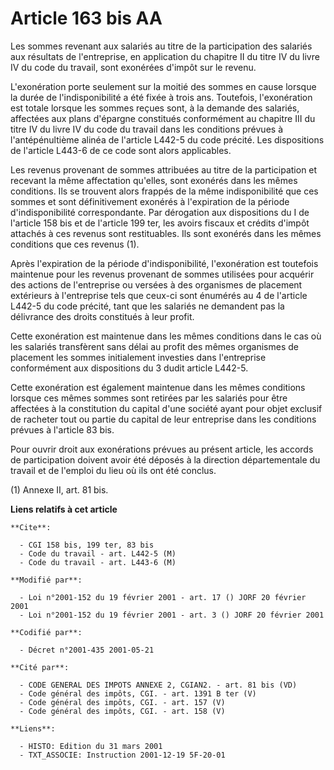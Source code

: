 # Article 163 bis AA

Les sommes revenant aux salariés au titre de la participation des salariés aux résultats de l'entreprise, en application du
chapitre II du titre IV du livre IV du code du travail, sont exonérées d'impôt sur le revenu.

L'exonération porte seulement sur la moitié des sommes en cause lorsque la durée de l'indisponibilité a été fixée à trois
ans. Toutefois, l'exonération est totale lorsque les sommes reçues sont, à la demande des salariés, affectées aux plans
d'épargne constitués conformément au chapitre III du titre IV du livre IV du code du travail dans les conditions prévues à
l'antépénultième alinéa de l'article L442-5 du code précité. Les dispositions de l'article L443-6 de ce code sont alors
applicables.

Les revenus provenant de sommes attribuées au titre de la participation et recevant la même affectation qu'elles, sont
exonérés dans les mêmes conditions. Ils se trouvent alors frappés de la même indisponibilité que ces sommes et sont
définitivement exonérés à l'expiration de la période d'indisponibilité correspondante. Par dérogation aux dispositions du I
de l'article 158 bis et de l'article 199 ter, les avoirs fiscaux et crédits d'impôt attachés à ces revenus sont restituables.
Ils sont exonérés dans les mêmes conditions que ces revenus (1).

Après l'expiration de la période d'indisponibilité, l'exonération est toutefois maintenue pour les revenus provenant de
sommes utilisées pour acquérir des actions de l'entreprise ou versées à des organismes de placement extérieurs à l'entreprise
tels que ceux-ci sont énumérés au 4 de l'article L442-5 du code précité, tant que les salariés ne demandent pas la délivrance
des droits constitués à leur profit.

Cette exonération est maintenue dans les mêmes conditions dans le cas où les salariés transfèrent sans délai au profit des
mêmes organismes de placement les sommes initialement investies dans l'entreprise conformément aux dispositions du 3 dudit
article L442-5.

Cette exonération est également maintenue dans les mêmes conditions lorsque ces mêmes sommes sont retirées par les salariés
pour être affectées à la constitution du capital d'une société ayant pour objet exclusif de racheter tout ou partie du
capital de leur entreprise dans les conditions prévues à l'article 83 bis.

Pour ouvrir droit aux exonérations prévues au présent article, les accords de participation doivent avoir été déposés à la
direction départementale du travail et de l'emploi du lieu où ils ont été conclus.

(1) Annexe II, art. 81 bis.

**Liens relatifs à cet article**

	**Cite**:

	  - CGI 158 bis, 199 ter, 83 bis
	  - Code du travail - art. L442-5 (M)
	  - Code du travail - art. L443-6 (M)

	**Modifié par**:

	  - Loi n°2001-152 du 19 février 2001 - art. 17 () JORF 20 février 2001
	  - Loi n°2001-152 du 19 février 2001 - art. 3 () JORF 20 février 2001

	**Codifié par**:

	  - Décret n°2001-435 2001-05-21

	**Cité par**:

	  - CODE GENERAL DES IMPOTS ANNEXE 2, CGIAN2. - art. 81 bis (VD)
	  - Code général des impôts, CGI. - art. 1391 B ter (V)
	  - Code général des impôts, CGI. - art. 157 (V)
	  - Code général des impôts, CGI. - art. 158 (V)

	**Liens**:

	  - HISTO: Edition du 31 mars 2001
	  - TXT_ASSOCIE: Instruction 2001-12-19 5F-20-01
